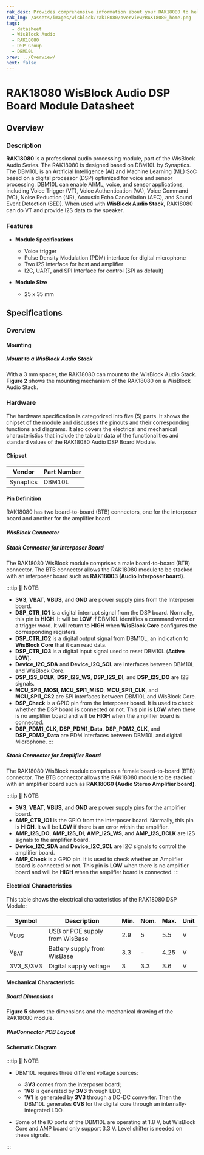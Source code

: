 ```yaml
---
rak_desc: Provides comprehensive information about your RAK18080 to help you use it. This information includes technical specifications, characteristics, and requirements, and it also discusses the device components.
rak_img: /assets/images/wisblock/rak18080/overview/RAK18080_home.png
tags:
  - datasheet
  - WisBlock Audio
  - RAK18080
  - DSP Group
  - DBM10L
prev: ../Overview/
next: false
---
```



# RAK18080 WisBlock Audio DSP Board Module Datasheet

## Overview
### Description

**RAK18080** is a professional audio processing module, part of the WisBlock Audio Series. The RAK18080 is designed based on DBM10L by Synaptics. The DBM10L is an Artificial Intelligence (AI) and Machine Learning (ML) SoC based on a digital processor (DSP) optimized for voice and sensor processing. DBM10L can enable AI/ML, voice, and sensor applications, including Voice Trigger (VT), Voice Authentication (VA), Voice Command (VC), Noise Reduction (NR), Acoustic Echo Cancellation (AEC), and Sound Event Detection (SED). When used with **WisBlock Audio Stack**, RAK18080 can do VT and provide I2S data to the speaker.


### Features

* **Module Specifications**
  - Voice trigger
  - Pulse Density Modulation (PDM) interface for digital microphone
  - Two I2S interface for host and amplifier
  - I2C, UART, and SPI Interface for control (SPI as default)
  
* **Module Size**
    * 25 x 35&nbsp;mm

## Specifications

### Overview

<rk-img
  src="/assets/images/wisblock/rak18080/datasheet/rak18080.png"
  width="65%"
  caption="RAK18080 WisBlock Audio DSP Board Module top and bottom view"
/>

#### Mounting 

##### Mount to a WisBlock Audio Stack

With a 3&nbsp;mm spacer, the RAK18080 can mount to the WisBlock Audio Stack. **Figure 2** shows the mounting mechanism of the RAK18080 on a WisBlock Audio Stack.

<rk-img
  src="/assets/images/wisblock/rak18080/datasheet/RAK18080_Audio_Stack.png"
  width="60%"
  caption="RAK18080 mounted to the WisBlock Audio Stack"
/>

### Hardware

The hardware specification is categorized into five (5) parts. It shows the chipset of the module and discusses the pinouts and their corresponding functions and diagrams. It also covers the electrical and mechanical characteristics that include the tabular data of the functionalities and standard values of the RAK18080 Audio DSP Board Module.

#### Chipset

| Vendor    | Part Number |
| --------- | ----------- |
| Synaptics | DBM10L      |

#### Pin Definition

RAK18080 has two board-to-board (BTB) connectors, one for the interposer board and another for the amplifier board.

##### WisBlock Connector

<rk-img
  src="/assets/images/wisblock/rak18080/datasheet/rak18080-pinouts.png"
  width="70%"
  caption="RAK18080 WisBlock Connector pinout"
/>


##### Stack Connector for Interposer Board

The RAK18080 WisBlock module comprises a male board-to-board (BTB) connector. The BTB connector allows the RAK18080 module to be stacked with an interposer board such as **RAK18003 (Audio Interposer board)**. 

<rk-img
  src="/assets/images/wisblock/rak18080/datasheet/RAK18080_Interpose_Connector.png"
  width="40%"
  caption="RAK18080 BTB connector for Interposer board pinout"
/>

:::tip 📝 NOTE:
- **3V3**, **VBAT**, **VBUS**, and **GND** are power supply pins from the Interposer board.
- **DSP_CTR_IO1** is a digital interrupt signal from the DSP board. Normally, this pin is **HIGH**. It will be **LOW** if DBM10L identifies a command word or a trigger word. It will return to **HIGH** when **WisBlock Core** configures the corresponding registers.
- **DSP_CTR_IO2** is a digital output signal from DBM10L, an indication to **WisBlock Core** that it can read data.
- **DSP_CTR_IO3** is a digital input signal used to reset DBM10L (**Active LOW**).
- **Device_I2C_SDA** and **Device_I2C_SCL** are interfaces between DBM10L and WisBlock Core.
- **DSP_I2S_BCLK**, **DSP_I2S_WS**, **DSP_I2S_DI**, and **DSP_I2S_DO** are I2S signals.
- **MCU_SPI1_MOSI**, **MCU_SPI1_MISO**, **MCU_SPI1_CLK**, and **MCU_SPI1_CS2** are SPI interfaces between DBM10L and WisBlock Core.
- **DSP_Check**  is a GPIO pin from the Interposer board. It is used to check whether the DSP board is connected or not. This pin is **LOW** when there is no amplifier board and will be **HIGH** when the amplifier board is connected.
- **DSP_PDM1_CLK**, **DSP_PDM1_Data**, **DSP_PDM2_CLK**, and **DSP_PDM2_Data** are PDM interfaces between DBM10L and digital Microphone.
:::

##### Stack Connector for Amplifier Board

The RAK18080 WisBlock module comprises a female board-to-board (BTB) connector. The BTB connector allows the RAK18080 module to be stacked with an amplifier board such as **RAK18060 (Audio Stereo Amplifier board)**. 

<rk-img
  src="/assets/images/wisblock/rak18080/datasheet/RAK18080_Amplifier_Connector.png"
  width="30%"
  caption="RAK18080 BTB connector for Amplifier board Pinout"
/>

:::tip 📝 NOTE:
- **3V3**, **VBAT**, **VBUS**, and **GND** are power supply pins for the amplifier board.
- **AMP_CTR_IO1** is the GPIO from the interposer board. Normally, this pin is **HIGH**. It will be **LOW** if there is an error within the amplifier.
- **AMP_I2S_DO**, **AMP_I2S_DI**, **AMP_I2S_WS**, and **AMP_I2S_BCLK** are I2S signals to the amplifier board.
- **Device_I2C_SDA** and **Device_I2C_SCL** are I2C signals to control the amplifier board.
- **AMP_Check** is a GPIO pin. It is used to check whether an Amplifier board is connected or not. This pin is **LOW** when there is no amplifier board and will be **HIGH** when the amplifier board is connected.
:::



#### Electrical Characteristics

This table shows the electrical characteristics of the RAK18080 DSP Module:

| Symbol          | Description                    | Min. | Nom. | Max. | Unit |
| --------------- | ------------------------------ | ---- | ---- | ---- | ---- |
| V<sub>BUS</sub> | USB or POE supply from WisBase | 2.9  | 5    | 5.5  | V    |
| V<sub>BAT</sub> | Battery supply from WisBase    | 3.3  | -    | 4.25 | V    |
| 3V3_S/3V3       | Digital supply voltage         | 3    | 3.3  | 3.6  | V    |

#### Mechanical Characteristic

##### Board Dimensions

**Figure 5** shows the dimensions and the mechanical drawing of the RAK18080 module.

<rk-img
  src="/assets/images/wisblock/rak18080/datasheet/RAK18080_mechanical_drawing.png"
  width="80%"
  caption="RAK18080 WisBlock DSP Module mechanical drawing"
/>

##### WisConnector PCB Layout

<rk-img
  src="/assets/images/wisblock/rak18080/datasheet/MxxS1003K6M.png"
  width="90%"
  caption="WisConnector PCB footprint and recommendations"
/>

#### Schematic Diagram


<rk-img
  src="/assets/images/wisblock/rak18080/datasheet/RAK18080_wisblock_connector_interposer_power_supply.png"
  width="100%"
  caption="WisBlock Connector, Interposer Connector, AMP Connector, and Power Supply schematic diagram"
/>

:::tip 📝 NOTE:
- DBM10L requires three different voltage sources:

  - **3V3** comes from the interposer board;  
  - **1V8** is generated by **3V3** through LDO;
  - **1V1** is generated by **3V3** through a DC-DC converter. Then the DBM10L generates **0V8** for the digital core through an internally-integrated LDO.

- Some of the IO ports of the DBM10L are operating at 1.8&nbsp;V, but WisBlock Core and AMP board only support 3.3&nbsp;V. Level shifter is needed on these signals.

:::




